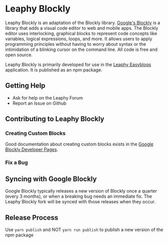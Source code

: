 # Leaphy Blockly

Leaphy Blockly is an adaptation of the Blockly library. [Google's Blockly](https://github.com/google/blockly) is a library that adds a visual code editor to web and mobile apps. The Blockly editor uses interlocking, graphical blocks to represent code concepts like variables, logical expressions, loops, and more. It allows users to apply programming principles without having to worry about syntax or the intimidation of a blinking cursor on the command line.  All code is free and open source.

Leaphy Blockly is primarily developed for use in the [Leaphy Easybloqs](https://github.com/leaphy-robotics/leaphy-client) application. It is published as an npm package.


## Getting Help

* Ask for help on the Leaphy Forum
* Report an Issue on Github

## Contributing to Leaphy Blockly

### Creating Custom Blocks

Good documentation about creating custom blocks exists in the [Google Blockly Developer Pages](https://developers.google.com/blockly/guides/create-custom-blocks/overview).

### Fix a Bug



## Syncing with Google Blockly

Google Blockly typically releases a new version of Blockly once a quarter (every 3 months), or when a breaking bug needs an immediate fix. The Leaphy Blockly fork will be synced with those releases when they occur.

## Release Process


Use `yarn publish` and NOT `yarn run publish` to publish a new version of the npm package
